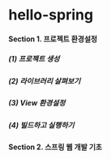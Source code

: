 # hello-spring
#### Section 1. 프로젝트 환경설정
##### (1) 프로젝트 생성
##### (2) 라이브러리 살펴보기
##### (3) View 환경설정
##### (4) 빌드하고 실행하기
####
#### Section 2. 스프링 웹 개발 기초

